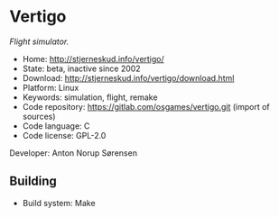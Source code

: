 # Vertigo

_Flight simulator._

- Home: http://stjerneskud.info/vertigo/
- State: beta, inactive since 2002
- Download: http://stjerneskud.info/vertigo/download.html
- Platform: Linux
- Keywords: simulation, flight, remake
- Code repository: https://gitlab.com/osgames/vertigo.git (import of sources)
- Code language: C
- Code license: GPL-2.0

Developer: Anton Norup Sørensen

## Building

- Build system: Make